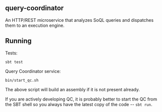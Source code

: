 ## query-coordinator

An HTTP/REST microservice that analyzes SoQL queries and dispatches them to an execution engine.

## Running

Tests:

    sbt test

Query Coordinator service:

    bin/start_qc.sh

The above script will build an assembly if it is not present already.

If you are actively developing QC, it is probably better to start the QC from the SBT shell so you always have the latest copy of the code -- `sbt run`.